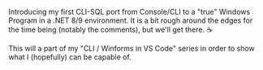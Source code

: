 Introducing my first CLI-SQL port from Console/CLI to a "true" Windows Program in a .NET 8/9 environment.
It is a bit rough around the edges for the time being (notably the comments), but we'll get there. ☕

This will a part of my "CLI / Winforms in VS Code" series in order to show what I (hopefully) can be capable of.
